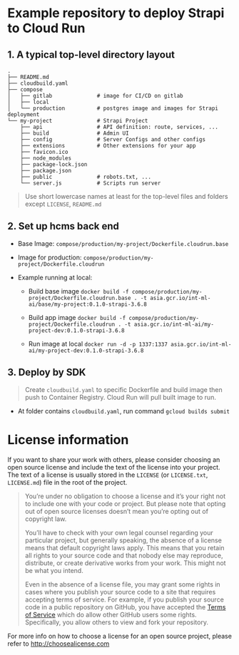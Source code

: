 
# Example repository to deploy Strapi to Cloud Run

## 1. A typical top-level directory layout
    .
    ├── README.md
    ├── cloudbuild.yaml
    ├── compose
    │   ├── gitlab              # image for CI/CD on gitlab
    │   ├── local
    │   └── production          # postgres image and images for Strapi deployment
    └── my-project              # Strapi Project
        ├── api                 # API definition: route, services, ...
        ├── build               # Admin UI
        ├── config              # Server Configs and other configs
        ├── extensions          # Other extensions for your app
        ├── favicon.ico
        ├── node_modules
        ├── package-lock.json
        ├── package.json
        ├── public              # robots.txt, ...
        └── server.js           # Scripts run server

> Use short lowercase names at least for the top-level files and folders except
> `LICENSE`, `README.md`

## 2. Set up hcms back end

- Base Image: `compose/production/my-project/Dockerfile.cloudrun.base`
- Image for production: `compose/production/my-project/Dockerfile.cloudrun`

- Example running at local:
    + Build base image `docker build -f compose/production/my-project/Dockerfile.cloudrun.base . -t asia.gcr.io/int-ml-ai/base/my-project:0.1.0-strapi-3.6.8`
    + Build app image `docker build -f compose/production/my-project/Dockerfile.cloudrun . -t asia.gcr.io/int-ml-ai/my-project-dev:0.1.0-strapi-3.6.8`

    + Run image at local `docker run -d -p 1337:1337 asia.gcr.io/int-ml-ai/my-project-dev:0.1.0-strapi-3.6.8`

## 3. Deploy by SDK
> Create `cloudbuild.yaml` to specific Dockerfile and build image then push to Container Registry. Cloud Run will pull built image to run.

- At folder contains `cloudbuild.yaml`, run command `gcloud builds submit`

# License information

If you want to share your work with others, please consider choosing an open
source license and include the text of the license into your project.
The text of a license is usually stored in the `LICENSE` (or `LICENSE.txt`,
`LICENSE.md`) file in the root of the project.

> You’re under no obligation to choose a license and it’s your right not to
> include one with your code or project. But please note that opting out of
> open source licenses doesn’t mean you’re opting out of copyright law.
> 
> You’ll have to check with your own legal counsel regarding your particular
> project, but generally speaking, the absence of a license means that default
> copyright laws apply. This means that you retain all rights to your source
> code and that nobody else may reproduce, distribute, or create derivative
> works from your work. This might not be what you intend.
>
> Even in the absence of a license file, you may grant some rights in cases
> where you publish your source code to a site that requires accepting terms
> of service. For example, if you publish your source code in a public
> repository on GitHub, you have accepted the [Terms of Service](https://help.github.com/articles/github-terms-of-service)
> which do allow other GitHub users some rights. Specifically, you allow others
> to view and fork your repository.

For more info on how to choose a license for an open source project, please
refer to http://choosealicense.com